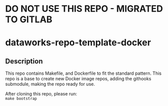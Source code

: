 # DO NOT USE THIS REPO - MIGRATED TO GITLAB

# dataworks-repo-template-docker

## Description

This repo contains Makefile, and Dockerfile to fit the standard pattern.
This repo is a base to create new Docker image repos, adding the githooks submodule, making the repo ready for use.

After cloning this repo, please run:  
`make bootstrap`